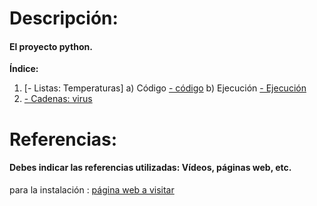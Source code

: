 # Descripción:
#### El proyecto python.
**Índice:**
1. [- Listas: Temperaturas]
   a) Código [- código](./1a.md)
   b) Ejecución [- Ejecución](./1b.md)
2. [- Cadenas: virus](./1-virus.md)


# Referencias:
#### Debes indicar las referencias utilizadas: Vídeos, páginas web, etc.
para la instalación : [página web a visitar][enlace]


[enlace]: https://domology.es/instalacion-docker-parte-1-dockerportainer/



